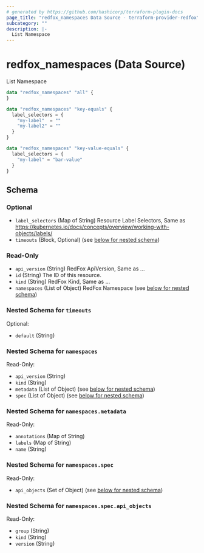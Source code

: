 ```yaml
---
# generated by https://github.com/hashicorp/terraform-plugin-docs
page_title: "redfox_namespaces Data Source - terraform-provider-redfox"
subcategory: ""
description: |-
  List Namespace
---
```


# redfox_namespaces (Data Source)

List Namespace
```terraform
data "redfox_namespaces" "all" {
}

data "redfox_namespaces" "key-equals" {
  label_selectors = {
    "my-label"  = ""
    "my-label2" = ""
  }
}

data "redfox_namespaces" "key-value-equals" {
  label_selectors = {
    "my-label" = "bar-value"
  }
}
```


<!-- schema generated by tfplugindocs -->
## Schema

### Optional

- `label_selectors` (Map of String) Resource Label Selectors, Same as https://kubernetes.io/docs/concepts/overview/working-with-objects/labels/
- `timeouts` (Block, Optional) (see [below for nested schema](#nestedblock--timeouts))

### Read-Only

- `api_version` (String) RedFox ApiVersion, Same as ...
- `id` (String) The ID of this resource.
- `kind` (String) RedFox Kind, Same as ...
- `namespaces` (List of Object) RedFox Namespace (see [below for nested schema](#nestedatt--namespaces))

<a id="nestedblock--timeouts"></a>
### Nested Schema for `timeouts`

Optional:

- `default` (String)


<a id="nestedatt--namespaces"></a>
### Nested Schema for `namespaces`

Read-Only:

- `api_version` (String)
- `kind` (String)
- `metadata` (List of Object) (see [below for nested schema](#nestedobjatt--namespaces--metadata))
- `spec` (List of Object) (see [below for nested schema](#nestedobjatt--namespaces--spec))

<a id="nestedobjatt--namespaces--metadata"></a>
### Nested Schema for `namespaces.metadata`

Read-Only:

- `annotations` (Map of String)
- `labels` (Map of String)
- `name` (String)


<a id="nestedobjatt--namespaces--spec"></a>
### Nested Schema for `namespaces.spec`

Read-Only:

- `api_objects` (Set of Object) (see [below for nested schema](#nestedobjatt--namespaces--spec--api_objects))

<a id="nestedobjatt--namespaces--spec--api_objects"></a>
### Nested Schema for `namespaces.spec.api_objects`

Read-Only:

- `group` (String)
- `kind` (String)
- `version` (String)


